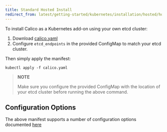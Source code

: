 ```yaml
---
title: Standard Hosted Install 
redirect_from: latest/getting-started/kubernetes/installation/hosted/hosted
---
```


To install Calico as a Kubernetes add-on using your own etcd cluster:

1. Download [calico.yaml](calico.yaml)
2. Configure `etcd_endpoints` in the provided ConfigMap to match your etcd cluster.

Then simply apply the manifest:

```shell
kubectl apply -f calico.yaml
```

> **NOTE**
>
> Make sure you configure the provided ConfigMap with the location of your etcd cluster before running the above command. 

## Configuration Options

The above manifest supports a number of configuration options documented [here](index#configuration-options)
